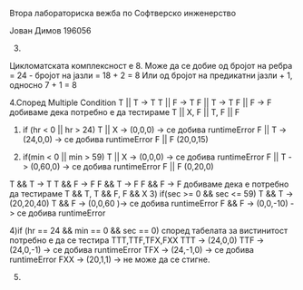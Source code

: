 Втора лабораториска вежба по Софтверско инженерство

Јован Димов 196056



3.
Цикломатската комплексност е 8. Може да се добие од бројот на ребра = 24 - бројот на јазли = 18 + 2 = 8
Или од бројот на предикатни јазли + 1, односно 7 + 1 = 8

4.Според Multiple Condition
T || T -> T
T || F -> T
F || T -> T
F || F -> F
добиваме дека потребно е да тестираме T || X, F || T, F || F


	
1) if (hr < 0 || hr > 24)
T || X -> (0,0,0) -> се добива runtimeError
F || T -> (24,0,0) -> се добива runtimeError
F || F (20,0,15)

2) if(min < 0 || min > 59)
T || X -> (0,0,0) -> се добива runtimeError
F || T -> (0,60,0) -> се добива runtimeError
F || F  (0,20,0)


T && T -> T 
T && F -> F
F && T -> F
F && F -> F
добиваме дека е потребно да тестираме T && T, T && F, F && X
3) if(sec >= 0 && sec <= 59)
T && T -> (20,20,40)
T && F -> (0,0,60 )-> се добива runtimeError
F && F -> (0,0,-10) -> се добива runtimeError

4)if (hr == 24 && min == 0 && sec == 0)
според табелата за вистинитост потребно е да се тестира TTT,TTF,TFX,FXX
TTT -> (24,0,0)
TTF -> (24,0,-1) -> се добива runtimeError
TFX -> (24,-1,0) -> се добива runtimeError
FXX -> (20,1,1) -> не може да се стигне.


5) 


